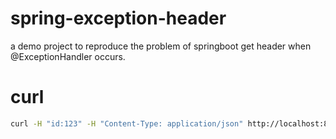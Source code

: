 # spring-exception-header
a demo project to reproduce the problem of springboot get header when @ExceptionHandler occurs.

# curl

```bash
curl -H "id:123" -H "Content-Type: application/json" http://localhost:8080 --data '{"Title":""}' 
```
